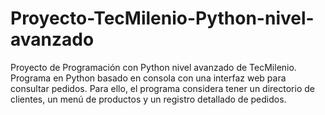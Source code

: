 # Proyecto-TecMilenio-Python-nivel-avanzado
Proyecto de Programación con Python nivel avanzado de TecMilenio. Programa en Python basado en consola con una interfaz web para consultar pedidos. Para ello, el programa considera tener un directorio de clientes, un menú de productos y un registro detallado de pedidos.
